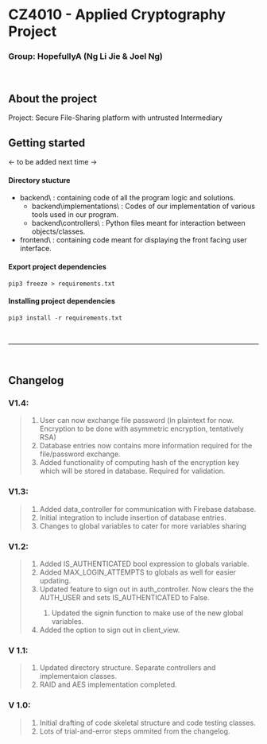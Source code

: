 # CZ4010 - Applied Cryptography Project
### Group: HopefullyA (Ng Li Jie & Joel Ng)

<br/>

## About the project
Project: Secure File-Sharing platform with untrusted Intermediary

## Getting started

<- to be added next time ->

#### Directory stucture
- backend\  : containing code of all the program logic and solutions.
  - backend\implementations\ : Codes of our implementation of various tools used in our program.
  - backend\controllers\  : Python files meant for interaction between objects/classes.
- frontend\ : containing code meant for displaying the front facing user interface.

#### Export project dependencies
```
pip3 freeze > requirements.txt
```
#### Installing project dependencies
```
pip3 install -r requirements.txt
```
<br/>
<hr/>
<br/>

## Changelog
### V1.4:
><ol>
><li>User can now exchange file password (in plaintext for now. Encryption to be done with asymmetric encryption, tentatively RSA)</li>
><li>Database entries now contains more information required for the file/password exchange.</li>
><li>Added functionality of computing hash of the encryption key which will be stored in database. Required for validation.</li>
></ol>

### V1.3:
><ol>
><li>Added data_controller for communication with Firebase database.</li>
><li>Initial integration to include insertion of database entries.</li>
><li>Changes to global variables to cater for more variables sharing</li>
></ol>

### V1.2:
><ol>
><li>Added IS_AUTHENTICATED bool expression to globals variable.</li>
><li>Added MAX_LOGIN_ATTEMPTS to globals as well for easier updating.</li>
><li>Updated feature to sign out in auth_controller. Now clears the the AUTH_USER and sets IS_AUTHENTICATED to False.</li>
><ol>
><li>Updated the signin function to make use of the new global variables.</li>
></ol>
><li>Added the option to sign out in client_view.</li>
></ol>

### V 1.1:
><ol>
><li>Updated directory structure. Separate controllers and implementaion classes.</li>
><li>RAID and AES implementation completed.</li>
></ol>

### V 1.0:
><ol>
><li>Initial drafting of code skeletal structure and code testing classes. </li>
><li>Lots of trial-and-error steps ommited from the changelog.</li>
></ol>